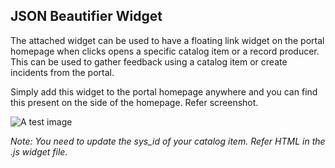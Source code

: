## JSON Beautifier Widget

The attached widget can be used to have a floating link widget on the portal homepage when clicks opens a specific catalog item or a record producer. 
This can be used to gather feedback using a catalog item or create incidents from the portal.

Simply add this widget to the portal homepage anywhere and you can find this present on the side of the homepage. Refer screenshot.

![A test image](demo.JPG)


*Note: You need to update the sys_id of your catalog item. Refer HTML in the .js widget file.*


